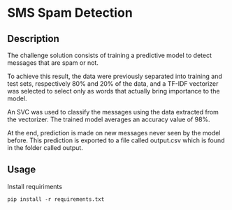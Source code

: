 # SMS Spam Detection

## Description

The challenge solution consists of training a predictive model to detect messages that are spam or not.  

To achieve this result, the data were previously separated into training and test sets, respectively 80% and 20% of the data, and a TF-IDF vectorizer was selected to select only as words that actually bring importance to the model.  

An SVC was used to classify the messages using the data extracted from the vectorizer. The trained model averages an accuracy value of 98%.  

At the end, prediction is made on new messages never seen by the model before. This prediction is exported to a file called output.csv which is found in the folder called output.  

## Usage

Install requiriments

```
pip install -r requirements.txt
```